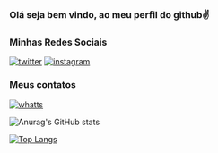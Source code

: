  ### Olá seja bem vindo, ao meu perfil do github✌️

### Minhas Redes Sociais
[![twitter](https://img.shields.io/badge/Twitter-1DA1F2?style=for-the-badge&logo=twitter&logoColor=white)](https://twitter.com/sandresseldon)
[![instagram](https://img.shields.io/badge/Instagram-E4405F?style=for-the-badge&logo=instagram&logoColor=white)](https://www.instagram.com/sandres_monteiro/)
### Meus contatos
[![whatts](https://img.shields.io/badge/WhatsApp-25D366?style=for-the-badge&logo=whatsapp&logoColor=white)](https://api.whatsapp.com/send?phone=55+8199481-7990)


 ![Anurag's GitHub stats](https://github-readme-stats.vercel.app/api?username=Sandresmonteiro&show_icons=true&theme=radical)
 
 [![Top Langs](https://github-readme-stats.vercel.app/api/top-langs/?username=Sandresmonteiro)](https://github.com/anuraghazra/github-readme-stats)



 
